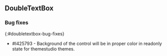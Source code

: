 ## DoubleTextBox

### Bug fixes
{:#doubletextbox-bug-fixes}

* \#I425793 - Background of the control will be in proper color in readonly state for themestudio themes.